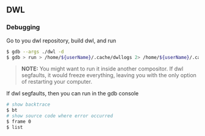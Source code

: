 ## DWL

### Debugging

Go to you dwl repository, build dwl, and run

```sh
$ gdb --args ./dwl -d
$ gdb > run > /home/${userName}/.cache/dwllogs 2> /home/${userName}/.cache/dwlstderrlogs
```

> **NOTE:** You might want to run it inside another compositor. If dwl segfaults, it would freeze everything, leaving you with the only option of restarting your computer.

If dwl segfaults, then you can run in the gdb console

```sh
# show backtrace
$ bt
# show source code where error occurred
$ frame 0
$ list
```

